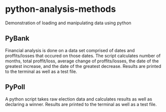 # python-analysis-methods
Demonstration of loading and manipulating data using python

## PyBank
Financial analysis is done on a data set comprised of dates and proffits/losses that occured on those dates. The script calculates number of months, total proffit/loss, average change of proffits/losses, the date of the greatest increase, and the date of the greatest decrease. Results are printed to the terminal as well as a test file.

## PyPoll
A python script takes raw election data and calculates results as well as declaring a winner. Results are printed to the terminal as well as a test file.
